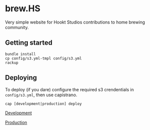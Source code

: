 # brew.HS

Very simple website for Hookt Studios contributions to home brewing community.

## Getting started

    bundle install
    cp config/s3.yml-tmpl config/s3.yml
    rackup

## Deploying

To deploy (if you dare) configure the required s3 crendentials in `config/s3.yml`, then use capistrano.

    cap [development|production] deploy

[Development](http://dev.brew.monhs.com.s3-website-us-east-1.amazonaws.com)

[Production](http://www.brew.monhs.com.s3-website-us-east-1.amazonaws.com)